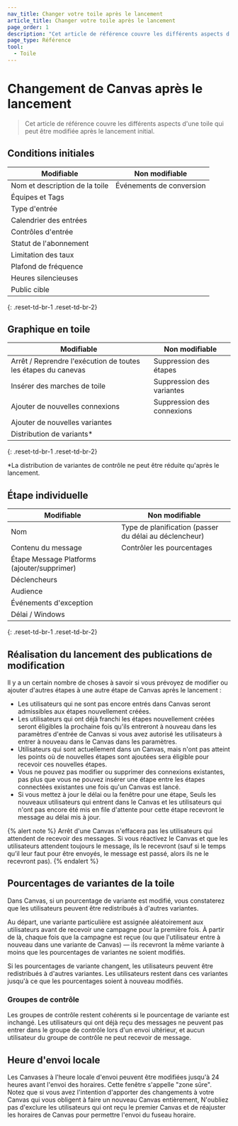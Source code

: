 ```yaml
---
nav_title: Changer votre toile après le lancement
article_title: Changer votre toile après le lancement
page_order: 1
description: "Cet article de référence couvre les différents aspects d'une toile qui peut être modifiée après le lancement initial."
page_type: Référence
tool:
  - Toile
---
```


# Changement de Canvas après le lancement

> Cet article de référence couvre les différents aspects d'une toile qui peut être modifiée après le lancement initial.

## Conditions initiales

| **Modifiable**                 | **Non modifiable**       |
| ------------------------------ | ------------------------ |
| Nom et description de la toile | Événements de conversion |
| Équipes et Tags                |                          |
| Type d'entrée                  |                          |
| Calendrier des entrées         |                          |
| Contrôles d'entrée             |                          |
| Statut de l'abonnement         |                          |
| Limitation des taux            |                          |
| Plafond de fréquence           |                          |
| Heures silencieuses            |                          |
| Public cible                   |                          |
{: .reset-td-br-1 .reset-td-br-2}

## Graphique en toile

| **Modifiable**                                                | **Non modifiable**         |
| ------------------------------------------------------------- | -------------------------- |
| Arrêt / Reprendre l'exécution de toutes les étapes du canevas | Suppression des étapes     |
| Insérer des marches de toile                                  | Suppression des variantes  |
| Ajouter de nouvelles connexions                               | Suppression des connexions |
| Ajouter de nouvelles variantes                                |                            |
| Distribution de variants*                                     |                            |
{: .reset-td-br-1 .reset-td-br-2}

*La distribution de variantes de contrôle ne peut être réduite qu'après le lancement.

## Étape individuelle

| **Modifiable**                              | **Non modifiable**                                     |
| ------------------------------------------- | ------------------------------------------------------ |
| Nom                                         | Type de planification (passer du délai au déclencheur) |
| Contenu du message                          | Contrôler les pourcentages                             |
| Étape Message Platforms (ajouter/supprimer) |                                                        |
| Déclencheurs                                |                                                        |
| Audience                                    |                                                        |
| Événements d'exception                      |                                                        |
| Délai / Windows                             |                                                        |
{: .reset-td-br-1 .reset-td-br-2}

## Réalisation du lancement des publications de modification

Il y a un certain nombre de choses à savoir si vous prévoyez de modifier ou ajouter d'autres étapes à une autre étape de Canvas après le lancement :

- Les utilisateurs qui ne sont pas encore entrés dans Canvas seront admissibles aux étapes nouvellement créées.
- Les utilisateurs qui ont déjà franchi les étapes nouvellement créées seront éligibles la prochaine fois qu'ils entreront à nouveau dans les paramètres d'entrée de Canvas si vous avez autorisé les utilisateurs à entrer à nouveau dans le Canvas dans les paramètres.
- Utilisateurs qui sont actuellement dans un Canvas, mais n'ont pas atteint les points où de nouvelles étapes sont ajoutées sera éligible pour recevoir ces nouvelles étapes.
- Vous ne pouvez pas modifier ou supprimer des connexions existantes, pas plus que vous ne pouvez insérer une étape entre les étapes connectées existantes une fois qu'un Canvas est lancé.
- Si vous mettez à jour le délai ou la fenêtre pour une étape, Seuls les nouveaux utilisateurs qui entrent dans le Canvas et les utilisateurs qui n'ont pas encore été mis en file d'attente pour cette étape recevront le message au délai mis à jour.

{% alert note %}
Arrêt d'une Canvas n'effacera pas les utilisateurs qui attendent de recevoir des messages. Si vous réactivez le Canvas et que les utilisateurs attendent toujours le message, ils le recevront (sauf si le temps qu’il leur faut pour être envoyés, le message est passé, alors ils ne le recevront pas).
{% endalert %}

## Pourcentages de variantes de la toile

Dans Canvas, si un pourcentage de variante est modifié, vous constaterez que les utilisateurs peuvent être redistribués à d'autres variantes.

Au départ, une variante particulière est assignée aléatoirement aux utilisateurs avant de recevoir une campagne pour la première fois. À partir de là, chaque fois que la campagne est reçue (ou que l'utilisateur entre à nouveau dans une variante de Canvas) — ils recevront la même variante à moins que les pourcentages de variantes ne soient modifiés.

Si les pourcentages de variante changent, les utilisateurs peuvent être redistribués à d'autres variantes. Les utilisateurs restent dans ces variantes jusqu'à ce que les pourcentages soient à nouveau modifiés.

### Groupes de contrôle

Les groupes de contrôle restent cohérents si le pourcentage de variante est inchangé. Les utilisateurs qui ont déjà reçu des messages ne peuvent pas entrer dans le groupe de contrôle lors d'un envoi ultérieur, et aucun utilisateur du groupe de contrôle ne peut recevoir de message.

## Heure d'envoi locale

Les Canvases à l'heure locale d'envoi peuvent être modifiées jusqu'à 24 heures avant l'envoi des horaires. Cette fenêtre s'appelle "zone sûre". Notez que si vous avez l'intention d'apporter des changements à votre Canvas qui vous obligent à faire un nouveau Canvas entièrement, N'oubliez pas d'exclure les utilisateurs qui ont reçu le premier Canvas et de réajuster les horaires de Canvas pour permettre l'envoi du fuseau horaire.
